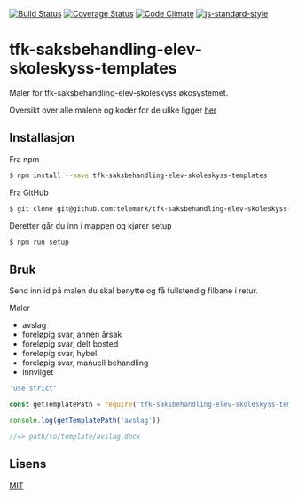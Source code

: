 [![Build Status](https://travis-ci.org/telemark/tfk-saksbehandling-elev-skoleskyss-templates.svg?branch=master)](https://travis-ci.org/telemark/tfk-saksbehandling-elev-skoleskyss-templates)
[![Coverage Status](https://coveralls.io/repos/telemark/tfk-saksbehandling-elev-skoleskyss-templates/badge.svg?branch=master&service=github)](https://coveralls.io/github/telemark/tfk-saksbehandling-elev-skoleskyss-templates?branch=master)
[![Code Climate](https://codeclimate.com/github/telemark/tfk-saksbehandling-elev-skoleskyss-templates/badges/gpa.svg)](https://codeclimate.com/github/telemark/tfk-saksbehandling-elev-skoleskyss-templates)
[![js-standard-style](https://img.shields.io/badge/code%20style-standard-brightgreen.svg?style=flat)](https://github.com/feross/standard)
# tfk-saksbehandling-elev-skoleskyss-templates
Maler for tfk-saksbehandling-elev-skoleskyss økosystemet.

Oversikt over alle malene og koder for de ulike ligger [her](docs/templates.md)

## Installasjon

Fra npm

```sh
$ npm install --save tfk-saksbehandling-elev-skoleskyss-templates
```

Fra GitHub

```sh
$ git clone git@github.com:telemark/tfk-saksbehandling-elev-skoleskyss-templates.git
```

Deretter går du inn i mappen og kjører setup

```sh
$ npm run setup
```

## Bruk
Send inn id på malen du skal benytte og få fullstendig filbane i retur.

Maler
- avslag
- foreløpig svar, annen årsak
- foreløpig svar, delt bosted
- foreløpig svar, hybel
- foreløpig svar, manuell behandling
- innvilget

```javascript
'use strict'

const getTemplatePath = require('tfk-saksbehandling-elev-skoleskyss-templates')

console.log(getTemplatePath('avslag'))

//=> path/to/template/avslag.docx
```

## Lisens
[MIT](LICENSE)